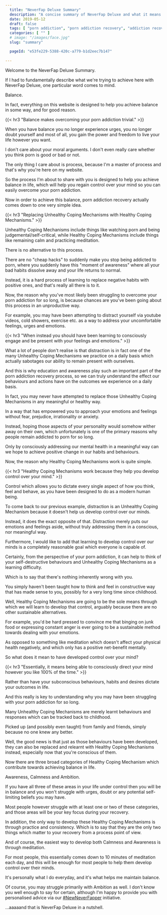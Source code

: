 ```yaml
---
  title: "NeverFap Deluxe Summary"
  description: "A concise summary of NeverFap Deluxe and what it means for your porn addiction recovery."
  date: 2019-05-12
  draft: false
  tags: [ "porn addiction", "porn addiction recovery", "addiction recovery", "addiction", "awareness", "nofap", "neverfap", "neverfap deluxe" ]
  categories: [ "" ]
  # image: "/images/face.jpg"
  slug: "summary"

  pageId: "e53fe229-5388-420c-a779-b1d2eec7b147"
  
---
```


Welcome to the NeverFap Deluxe Summary.

If I had to fundamentally describe what we're trying to achieve here with NeverFap Deluxe, one particular word comes to mind.

Balance.

In fact, everything on this website is designed to help you achieve balance in some way, and for good reason.


{{< hr3 "Balance makes overcoming your porn addiction trivial." >}}


When you have balance you no longer experience urges, you no longer doubt yourself and most of all, you gain the power and freedom to live your life however you want.

I don't care about your moral arguments. I don't even really care whether you think porn is good or bad or not. 

The only thing I care about is process, because I'm a master of process and that's why you're here on my website.

So the process I'm about to share with you is designed to help you achieve balance in life, which will help you regain control over your mind so you can easily overcome your porn addiction.

Now in order to achieve this balance, porn addiction recovery actually comes down to one very simple idea.


{{< hr3 "Replacing Unhealthy Coping Mechanisms with Healthy Coping Mechanisms." >}}


Unhealthy Coping Mechanisms include things like watching porn and being judgemental/self-critical, while Healthy Coping Mechanisms include things like remaining calm and practicing meditation.

There is no alternative to this process.

There are no "cheap hacks" to suddenly make you stop being addicted to porn, where you suddenly have this "moment of awareness" where all your bad habits dissolve away and your life returns to normal.

Instead, it is a hard process of learning to replace negative habits with positive ones, and that's really all there is to it. 

Now, the reason why you've most likely been struggling to overcome your porn addiction for so long, is because chances are you've been going about this process in an unproductive way. 

For example, you may have been attempting to distract yourself via youtube videos, cold showers, exercise etc. as a way to address your uncomfortable feelings, urges and emotions.


{{< hr3 "When instead you should have been learning to consciously engage and be present with your feelings and emotions." >}}


What a lot of people don't realise is that distraction is in fact one of the many Unhealthy Coping Mechanisms we practice on a daily basis which actually sabotages our ability to remain present with ourselves.

And this is why education and awareness play such an important part of the porn addiction recovery process, so we can truly understand the effect our behaviours and actions have on the outcomes we experience on a daily basis.

In fact, you may never have attempted to replace those Unhealthy Coping Mechanisms in any meaningful or healthy way.

In a way that has empowered you to approach your emotions and feelings without fear, prejudice, irrationality or anxiety. 

Instead, hoping those aspects of your personality would somehow wither away on their own, which unfortunately is one of the primary reasons why people remain addicted to porn for so long.

Only by consciously addressing our mental health in a meaningful way can we hope to achieve positive change in our habits and behaviours.

Now, the reason why Healthy Coping Mechanisms work is quite simple.


{{< hr3 "Healthy Coping Mechanisms work because they help you develop control over your mind." >}}


Control which allows you to dictate every single aspect of how you think, feel and behave, as you have been designed to do as a modern human being.

To come back to our previous example, distraction is an Unhealthy Coping Mechanism because it doesn't help us develop control over our minds. 

Instead, it does the exact opposite of that. Distraction merely puts our emotions and feelings aside, without truly addressing them in a conscious, nor meaningful way.

Furthermore, I would like to add that learning to develop control over our minds is a completely reasonable goal which everyone is capable of.

Certainly, from the perspective of your porn addiction, it can help to think of your self-destructive behaviours and Unhealthy Coping Mechanisms as a learning difficulty. 

Which is to say that there's nothing inherently wrong with you. 

You simply haven't been taught how to think and feel in constructive way that has made sense to you, possibly for a very long time since childhood.

Well, Healthy Coping Mechanisms are going to be the sole means through which we will learn to develop that control, arguably because there are no other sustainable alternatives. 

For example, you'd be hard pressed to convince me that binging on junk food or expressing constant anger is ever going to be a sustainable method towards dealing with your emotions.

As opposed to something like meditation which doesn't affect your physical health negatively, and which only has a positive net-benefit mentally.

So what does it mean to have developed control over your mind?


{{< hr3 "Essentially, it means being able to consciously direct your mind however you like 100% of the time." >}}


Rather than have your subconscious behaviours, habits and desires dictate your outcomes in life.

And this really is key to understanding why you may have been struggling with your porn addiction for so long.

Many Unhealthy Coping Mechanisms are merely learnt behaviours and responses which can be tracked back to childhood.

Picked up (and possibly even taught) from family and friends, simply because no one knew any better. 

Well, the good news is that just as those behaviours have been developed, they can also be replaced and relearnt with Healthy Coping Mechanisms instead, especially now that you're conscious of them.

Now there are three broad categories of Healthy Coping Mechanism which contribute towards achieving balance in life.

Awareness, Calmness and Ambition.

If you have all three of these areas in your life under control then you will be in balance and you won't struggle with urges, doubt or any potential self-limiting beliefs you may have.

Most people however struggle with at least one or two of these categories, and those areas will be your key focus during your recovery.

In addition, the only way to develop these Healthy Coping Mechanisms is through practice and consistency. Which is to say that they are the only two things which matter to your recovery from a process point of view.

And of course, the easiest way to develop both Calmness and Awareness is through meditation.

For most people, this essentially comes down to 10 minutes of meditation each day, and this will be enough for most people to help them develop control over their minds.

It's personally what I do everyday, and it's what helps me maintain balance. 

Of course, you may struggle primarily with Ambition as well. I don't know you well enough to say for certain, although I'm happy to provide you with personalised advice via our <a class="link" href="https://neverfapdeluxe.com/new-fap-deluxe-reddit-guidelines">#NewNeverFapper</a> initiative.

...aaaaand that is NeverFap Deluxe in a nutshell.